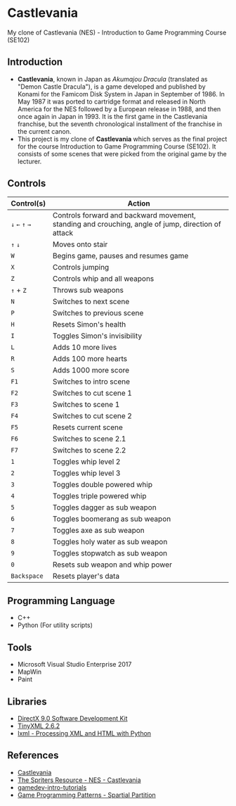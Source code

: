 # Castlevania
My clone of Castlevania (NES) - Introduction to Game Programming Course (SE102)

## Introduction
- **Castlevania**, known in Japan as *Akumajou Dracula* (translated as "Demon Castle Dracula"), is a game developed and published by Konami for the Famicom Disk System in Japan in September of 1986. In May 1987 it was ported to cartridge format and released in North America for the NES followed by a European release in 1988, and then once again in Japan in 1993. It is the first game in the Castlevania franchise, but the seventh chronological installment of the franchise in the current canon.
- This project is my clone of **Castlevania** which serves as the final project for the course Introduction to Game Programming Course (SE102). It consists of some scenes that were picked from the original game by the lecturer.

## Controls
Control(s) | Action  |
--- | --- |
`↓` `←` `↑` `→` | Controls forward and backward movement, standing and crouching, angle of jump, direction of attack
`↑` `↓` | Moves onto stair 
`W` | Begins game, pauses and resumes game
`X` | Controls jumping
`Z` | Controls whip and all weapons
`↑` + `Z` | Throws sub weapons
`N` | Switches to next scene
`P` | Switches to previous scene
`H` | Resets Simon's health
`I` | Toggles Simon's invisibility
`L` | Adds 10 more lives
`R` | Adds 100 more hearts
`S` | Adds 1000 more score
`F1` | Switches to intro scene
`F2` | Switches to cut scene 1
`F3` | Switches to scene 1
`F4` | Switches to cut scene 2
`F5` | Resets current scene
`F6` | Switches to scene 2.1
`F7` | Switches to scene 2.2
`1` | Toggles whip level 2
`2` | Toggles whip level 3
`3` | Toggles double powered whip
`4` | Toggles triple powered whip
`5` | Toggles dagger as sub weapon
`6` | Toggles boomerang as sub weapon
`7` | Toggles axe as sub weapon
`8` | Toggles holy water as sub weapon
`9` | Toggles stopwatch as sub weapon
`0` | Resets sub weapon and whip power
`Backspace` | Resets player's data

## Programming Language
- C++
- Python (For utility scripts)

## Tools
- Microsoft Visual Studio Enterprise 2017
- MapWin
- Paint

## Libraries
- [DirectX 9.0 Software Development Kit](https://www.microsoft.com/en-us/download/details.aspx?id=6812)
- [TinyXML 2.6.2](https://sourceforge.net/projects/tinyxml/files/tinyxml/2.6.2)
- [lxml - Processing XML and HTML with Python](https://lxml.de)

## References
- [Castlevania](https://strategywiki.org/wiki/Castlevania)
- [The Spriters Resource - NES - Castlevania](https://www.spriters-resource.com/nes/cv)
- [gamedev-intro-tutorials](https://github.com/dungdna2000)
- [Game Programming Patterns - Spartial Partition](https://gameprogrammingpatterns.com/spatial-partition.html)